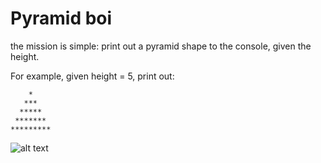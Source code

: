 # Pyramid boi
the mission is simple: print out a pyramid shape to the console, given the height.

For example, given height = 5, print out:
```
    *     
   ***
  *****
 *******
*********
```

![alt text](http://url/to/img.png)
